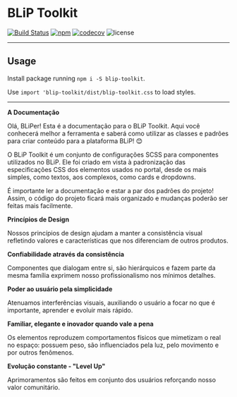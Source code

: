 # BLiP Toolkit

[![Build Status](https://travis-ci.org/takenet/blip-toolkit.png)](https://travis-ci.org/takenet/blip-toolkit)
[![npm](https://img.shields.io/npm/v/blip-toolkit.svg)](https://www.npmjs.com/package/blip-toolkit)
[![codecov](https://codecov.io/gh/takenet/blip-toolkit/branch/master/graph/badge.svg)](https://codecov.io/gh/takenet/blip-toolkit)
![license](https://img.shields.io/github/license/mashape/apistatus.svg)

---

## Usage

Install package running `npm i -S blip-toolkit`.

Use `import 'blip-toolkit/dist/blip-toolkit.css` to load styles.

___

**A Documentação**

Olá, BLiPer! Esta é a documentação para o BLiP Toolkit. Aqui você conhecerá melhor a ferramenta e saberá como utilizar as classes e padrões para criar conteúdo para a plataforma BLiP! 😊

O BLiP Toolkit é um conjunto de configurações SCSS para componentes utilizados no BLiP. Ele foi criado em vista à padronização das especificações CSS dos elementos usados no portal, desde os mais simples, como textos, aos complexos, como cards e dropdowns.

É importante ler a documentação e estar a par dos padrões do projeto! Assim, o código do projeto ficará mais organizado e mudanças poderão ser feitas mais facilmente.

**Princípios de Design**

Nossos princípios de design ajudam a manter a consistência visual refletindo valores e características que nos diferenciam de outros produtos.

**Confiabilidade através da consistência**

Componentes que dialogam entre si, são hierárquicos e fazem parte da mesma família exprimem nosso profissionalismo nos mínimos detalhes.

**Poder ao usuário pela simplicidade**

Atenuamos interferências visuais, auxiliando o usuário a focar no que é importante, aprender e evoluir mais rápido.

**Familiar, elegante e inovador quando vale a pena**

Os elementos reproduzem comportamentos físicos que mimetizam o real no espaço: possuem peso, são influenciados pela luz, pelo movimento e por outros fenômenos.

**Evolução constante - "Level Up"**

Aprimoramentos são feitos em conjunto dos usuários reforçando nosso valor comunitário.
